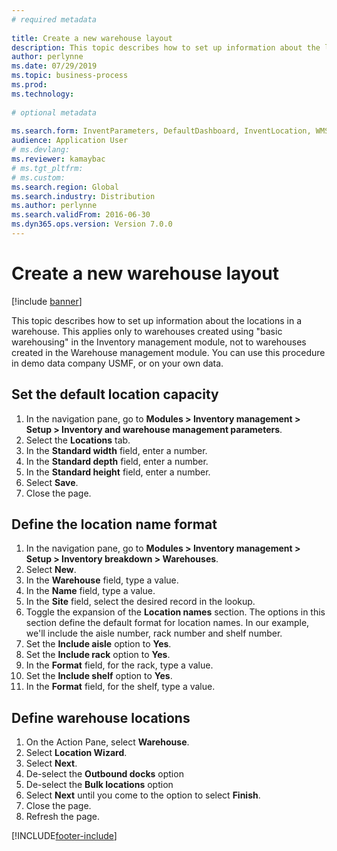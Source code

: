 ```yaml
--- 
# required metadata 
 
title: Create a new warehouse layout
description: This topic describes how to set up information about the locations in a warehouse. 
author: perlynne
ms.date: 07/29/2019
ms.topic: business-process 
ms.prod:  
ms.technology:  
 
# optional metadata 
 
ms.search.form: InventParameters, DefaultDashboard, InventLocation, WMSLocationWizard   
audience: Application User 
# ms.devlang:  
ms.reviewer: kamaybac
# ms.tgt_pltfrm:  
# ms.custom:  
ms.search.region: Global
ms.search.industry: Distribution
ms.author: perlynne
ms.search.validFrom: 2016-06-30 
ms.dyn365.ops.version: Version 7.0.0 
---
```

# Create a new warehouse layout

[!include [banner](../../includes/banner.md)]

This topic describes how to set up information about the locations in a warehouse. This applies only to warehouses created using "basic warehousing" in the Inventory management module, not to warehouses created in the Warehouse management module. You can use this procedure in demo data company USMF, or on your own data.


## Set the default location capacity
1. In the navigation pane, go to **Modules > Inventory management > Setup > Inventory and warehouse management parameters**.
2. Select the **Locations** tab.
3. In the **Standard width** field, enter a number.
4. In the **Standard depth** field, enter a number.
5. In the **Standard height** field, enter a number.
6. Select **Save**.
7. Close the page.

## Define the location name format
1. In the navigation pane, go to **Modules > Inventory management > Setup > Inventory breakdown > Warehouses**.
2. Select **New**.
3. In the **Warehouse** field, type a value.
4. In the **Name** field, type a value.
5. In the **Site** field, select the desired record in the lookup.
6. Toggle the expansion of the **Location names** section. The options in this section define the default format for location names. In our example, we'll include the aisle number, rack number and shelf number.  
7. Set the **Include aisle** option to **Yes**.
8. Set the **Include rack** option to **Yes**. 
9. In the **Format** field, for the rack, type a value.
10. Set the **Include shelf** option to **Yes**.
11. In the **Format** field, for the shelf, type a value.

## Define warehouse locations
1. On the Action Pane, select **Warehouse**.
2. Select **Location Wizard**.
3. Select **Next**.
4. De-select the **Outbound docks** option
5. De-select the **Bulk locations** option
6. Select **Next** until you come to the option to select **Finish**.
7. Close the page.
8. Refresh the page.



[!INCLUDE[footer-include](../../../includes/footer-banner.md)]
